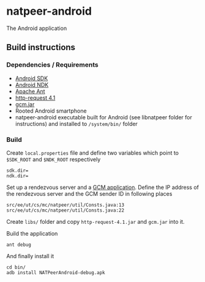 # natpeer-android

The Android application

## Build instructions

### Dependencies / Requirements

* [Android SDK](https://developer.android.com/sdk/index.html)
* [Android NDK](https://developer.android.com/tools/sdk/ndk/index.html)
* [Apache Ant](https://ant.apache.org/)
* [http-request 4.1](http://mvnrepository.com/artifact/com.github.kevinsawicki/http-request/4.1)
* [gcm.jar](https://developer.android.com/google/gcm/gs.html#libs)
* Rooted Android smartphone
* natpeer-android executable built for Android (see libnatpeer folder for
  instructions) and installed to `/system/bin/` folder

### Build

Create `local.properties` file and define two variables which point to
`$SDK_ROOT` and `$NDK_ROOT` respectively
```
sdk.dir=
ndk.dir=
```

Set up a rendezvous server and a
[GCM application](https://developer.android.com/google/gcm/gs.html). Define the
IP address of the rendezvous server and the GCM sender ID in following places
```
src/ee/ut/cs/mc/natpeer/util/Consts.java:13
src/ee/ut/cs/mc/natpeer/util/Consts.java:22
```

Create `libs/` folder and copy `http-request-4.1.jar` and `gcm.jar` into it.

Build the application
```
ant debug
```

And finally install it
```
cd bin/
adb install NATPeerAndroid-debug.apk
```
